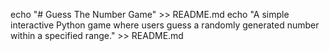 echo "# Guess The Number Game" >> README.md
echo "A simple interactive Python game where users guess a randomly generated number within a specified range." >> README.md
